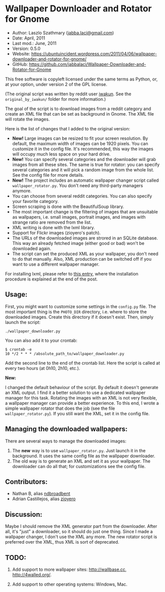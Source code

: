 Wallpaper Downloader and Rotator for Gnome
==========================================

* Author:    Laszlo Szathmary (<jabba.laci@gmail.com>)
* Date:      April, 2011
* Last mod.: June, 2011
* Version:   0.5.0
* Website:   <https://ubuntuincident.wordpress.com/2011/04/06/wallpaper-downloader-and-rotator-for-gnome/>
* GitHub:    <https://github.com/jabbalaci/Wallpaper-Downloader-and-Rotator-for-Gnome>

This free software is copyleft licensed under the same terms as Python, or,
at your option, under version 2 of the GPL license.

(The original script was written by reddit user [iwakun](http://www.reddit.com/user/iwakun).
See the `original_by_iwakun/` folder for more information.)

The goal of the script is to download images from a reddit category and 
create an XML file that can be set as background in Gnome. The XML file
will rotate the images.

Here is the list of changes that I added to the original version:

* **New!** Large images can be resized to fit your screen resolution. By default,
  the maximum width of images can be 1920 pixels. You can customize it in the
  config file. It's recommended, this way the images will occupy much less space
  on your hard drive.
* **New!** You can specify several categories and the downloader will grab
  images from all these sites. The same is true for rotator: you can specify
  several categories and it will pick a random image from the whole list.
  See the config file for more details.
* **New!** The project includes an automatic wallpaper changer script
  called `wallpaper_rotator.py`. You don't need any third-party managers anymore.
* You can choose from several reddit categories. You can also 
  specify your favorite category.
* Screen scraping is done with the BeautifulSoup library.
* The most important change is the filtering of images that are
  unsuitable as wallpapers, i.e. small images, portrait images, and
  images with strange ratio are removed from the list.
* XML writing is done with the lxml library.
* Support for Flickr images (zioyero's patch).
* The URLs of the downloaded images are strored in an SQLite database.
  This way an already fetched image (either good or bad) won't be downloaded again.
* The script can set the produced XML as your wallpaper, you don't need to
  do that manually. Also, XML production can be switched off if you want to
  use a different wallpaper manager.

For installing lxml, please refer to [this entry][1], where the 
installation procedure is explained at the end of the post.

[1]: https://pythonadventures.wordpress.com/2011/04/04/write-xml-to-file/


Usage:
------

First, you might want to customize some settings in the `config.py` file.
The most important thing is the `PHOTO_DIR` directory, i.e. where to store
the downloaded images. Create this directory if it doesn't exist.
Then, simply launch the script:

    ./wallpaper_downloader.py
    
You can also add it to your crontab:

    $ crontab -e
    10 */2 * * * /absolute_path_to/wallpaper_downloader.py
    
Add the second line to the end of the crontab list. Here the script is 
called at every two hours (at 0h10, 2h10, etc.).

**New:**

I changed the default behaviour of the script. By default it doesn't
generate an XML output. I find it a better solution to use a dedicated
wallpaper manager for this task. Rotating the images with an XML is not 
very flexible, a wallpaper manager can provide a better experience.
To this end, I wrote a simple wallpaper rotator that does the job (see 
the file `wallpaper_rotator.py`).
If you still want the XML, set it in the config file.


Managing the downloaded wallpapers:
-----------------------------------

There are several ways to manage the downloaded images:

1. The **new** way is to use `wallpaper_rotator.py`. Just launch it in the
   background. It uses the same config file as the wallpaper 
   downloader.
2. The old way is to generate an XML and set it as your wallpaper.
   The downloader can do all that; for customizations see the config file.


Contributors:
-------------

* Nathan B, alias [ndbroadbent][2]
* Adrian Castillejos, alias [zioyero][3]

[2]: https://github.com/ndbroadbent
[3]: https://github.com/zioyero


Discussion:
-----------

Maybe I should remove the XML generator part from the downloader. After all, it's
"just" a downloader, so it should do just one thing. Since I made a wallpaper
changer, I don't use the XML any more. The new rotator script is preferred over
the XML, thus XML is sort of deprecated.


TODO:
-----

1. Add support to more wallpaper sites: <http://wallbase.cc>, <http://4walled.org/>.

2. Add support to other operating systems: Windows, Mac.

